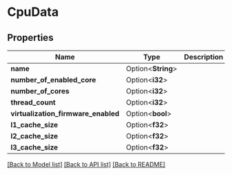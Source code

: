# CpuData

## Properties

Name | Type | Description | Notes
------------ | ------------- | ------------- | -------------
**name** | Option<**String**> |  | [optional]
**number_of_enabled_core** | Option<**i32**> |  | [optional]
**number_of_cores** | Option<**i32**> |  | [optional]
**thread_count** | Option<**i32**> |  | [optional]
**virtualization_firmware_enabled** | Option<**bool**> |  | [optional]
**l1_cache_size** | Option<**f32**> |  | [optional]
**l2_cache_size** | Option<**f32**> |  | [optional]
**l3_cache_size** | Option<**f32**> |  | [optional]

[[Back to Model list]](../README.md#documentation-for-models) [[Back to API list]](../README.md#documentation-for-api-endpoints) [[Back to README]](../README.md)


